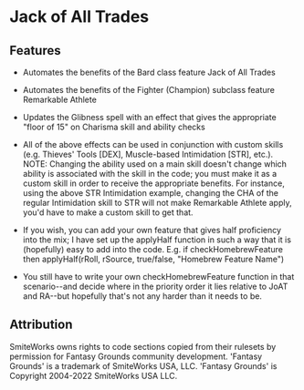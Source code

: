 # Jack of All Trades
## Features
* Automates the benefits of the Bard class feature Jack of All Trades
* Automates the benefits of the Fighter (Champion) subclass feature Remarkable Athlete
* Updates the Glibness spell with an effect that gives the appropriate "floor of 15" on Charisma skill and ability checks

* All of the above effects can be used in conjunction with custom skills (e.g. Thieves' Tools [DEX], Muscle-based Intimidation [STR], etc.).
NOTE: Changing the ability used on a main skill doesn't change which ability is associated with the skill in the code; you must make it as a custom skill in order to receive the appropriate benefits. 
For instance, using the above STR Intimidation example, changing the CHA of the regular Intimidation skill to STR will not make Remarkable Athlete apply, you'd have to make a custom skill to get that.

* If you wish, you can add your own feature that gives half proficiency into the mix; I have set up the applyHalf function in such a way that it is (hopefully) easy to add into the code.
E.g. if checkHomebrewFeature then
		applyHalf(rRoll, rSource, true/false, "Homebrew Feature Name")
* You still have to write your own checkHomebrewFeature function in that scenario--and decide where in the priority order it lies relative to JoAT and RA--but hopefully that's not any harder than it needs to be.

## Attribution
SmiteWorks owns rights to code sections copied from their rulesets by permission for Fantasy Grounds community development.
'Fantasy Grounds' is a trademark of SmiteWorks USA, LLC.
'Fantasy Grounds' is Copyright 2004-2022 SmiteWorks USA LLC.